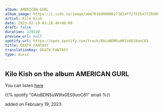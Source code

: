 ```yaml
---
album: AMERICAN GURL
album_image: https://i.scdn.co/image/ab67616d0000b273814ff2f53547f2930b7cb7f6
artist: Kilo Kish
date: 2023-02-19 03:26:46+00:00
draft: false
duration: 129220
preview_url: null
spotify_url: https://open.spotify.com/track/0AioBDN5uW9Ix0ES9uoC61
title: DEATH FANTASY
translationKey: DEATH FANTASY
type: music
---
```


## Kilo Kish on the album AMERICAN GURL

You can listen [here](https://open.spotify.com/track/0AioBDN5uW9Ix0ES9uoC61)

{{% spotify "0AioBDN5uW9Ix0ES9uoC61" small %}}

added on February 19, 2023